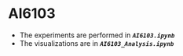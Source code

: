 # AI6103

- The experiments are performed in <i>**`AI6103.ipynb`**</i>
- The visualizations are in <i>**`AI6103_Analysis.ipynb`**</i>
